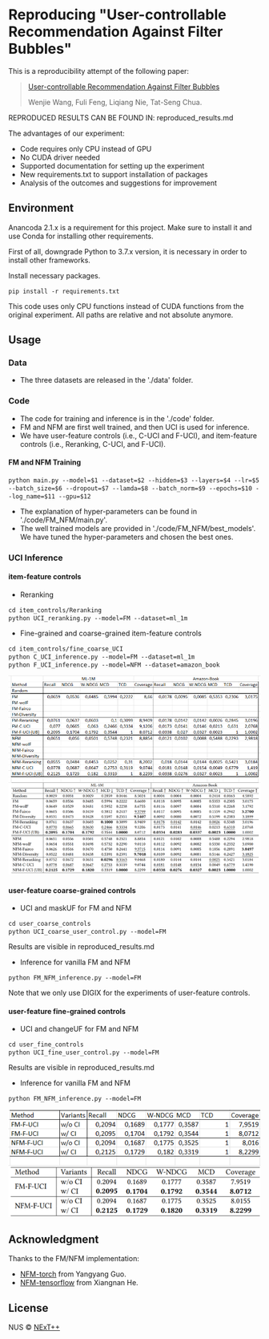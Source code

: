 # Reproducing "User-controllable Recommendation Against Filter Bubbles"


This is a reproducibility attempt of the following paper:

> [User-controllable Recommendation Against Filter Bubbles](https://arxiv.org/abs/2204.13844)
>
> Wenjie Wang, Fuli Feng, Liqiang Nie, Tat-Seng Chua.

REPRODUCED RESULTS CAN BE FOUND IN: reproduced_results.md 

The advantages of our experiment: 
- Code requires only CPU instead of GPU 
- No CUDA driver needed
- Supported documentation for setting up the experiment 
- New requirements.txt to support installation of packages
- Analysis of the outcomes and suggestions for improvement 


## Environment
Anancoda 2.1.x is a requirement for this project. Make sure to install it and use Conda for installing other requirements.

First of all, downgrade Python to 3.7.x version, it is necessary in order to install other frameworks.

Install necessary packages. 
```
pip install -r requirements.txt
```

This code uses only CPU functions instead of CUDA functions from the original experiment. All paths are relative and not absolute anymore. 

## Usage

### Data

- The three datasets are released in the './data' folder.

### Code

- The code for training and inference is in the './code' folder. 
- FM and NFM are first well trained, and then UCI is used for inference. 
- We have user-feature controls (i.e., C-UCI and F-UCI), and item-feature controls (i.e., Reranking, C-UCI, and F-UCI).

#### FM and NFM Training
```
python main.py --model=$1 --dataset=$2 --hidden=$3 --layers=$4 --lr=$5 --batch_size=$6 --dropout=$7 --lamda=$8 --batch_norm=$9 --epochs=$10 --log_name=$11 --gpu=$12
```
- The explanation of hyper-parameters can be found in './code/FM_NFM/main.py'. 
- The well trained models are provided in './code/FM_NFM/best_models'. We have tuned the hyper-parameters and chosen the best ones.

### UCI Inference

#### item-feature controls
- Reranking
```
cd item_controls/Reranking
python UCI_reranking.py --model=FM --dataset=ml_1m
```


- Fine-grained and coarse-grained item-feature controls
```
cd item_controls/fine_coarse_UCI
python C_UCI_inference.py --model=FM --dataset=ml_1m
python F_UCI_inference.py --model=NFM --dataset=amazon_book
```
![Table 4 from paper](https://github.com/kkristianr/exp-des/blob/main/figures/Table%204.png?raw=true)


#### user-feature coarse-grained controls
- UCI and maskUF for FM and NFM
```
cd user_coarse_controls
python UCI_coarse_user_control.py --model=FM
```
Results are visible in reproduced_results.md 

- Inference for vanilla FM and NFM
```
python FM_NFM_inference.py --model=FM
```
Note that we only use DIGIX for the experiments of user-feature controls.

#### user-feature fine-grained controls
- UCI and changeUF for FM and NFM
```
cd user_fine_controls
python UCI_fine_user_control.py --model=FM
```

Results are visible in reproduced_results.md 

- Inference for vanilla FM and NFM
```
python FM_NFM_inference.py --model=FM
```

![Table 5 from paper](https://github.com/kkristianr/exp-des/blob/main/figures/Table%205.png?raw=true)

## Acknowledgment

Thanks to the FM/NFM implementation:

- [NFM-torch](https://github.com/guoyang9/NFM-pyorch/) from Yangyang Guo.
- [NFM-tensorflow](https://github.com/hexiangnan/neural_factorization_machine) from Xiangnan He. 

## License

NUS © [NExT++](https://www.nextcenter.org/)

